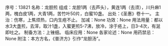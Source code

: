 序号：13821
名称：龙胆煎
组成：龙胆1两（去芦头），黄连1两（去须），川升麻1两，槐白皮1两，大青1两，苦竹叶50片，白蜜10盏。
出处：《圣惠》卷十一。
主治：伤寒，上焦烦热，口内生疮不止。
加减：None
功效：None
用法用量：都以水3大盏煎，去滓，取汁1盏，入蜜更煎5-7沸，放冷，涂于疮上，日3-4次，有涎即吐之。
制备方法：上锉细。
临床应用：None
各家论述：None
用药禁忌：None
附注：本方方名，《普济方》引作“龙胆汤”。
